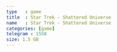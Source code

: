 ```yaml
---
type   : game
title  : Star Trek - Shattered Universe
name   : Star Trek - Shattered Universe
categories: [game]
telegram : 1558
size: 1.5 GB
---
```



